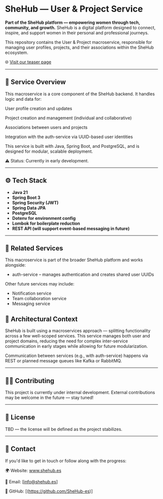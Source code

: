 # SheHub — User & Project Service

**Part of the SheHub platform — empowering women through tech, community, and growth.**
SheHub is a digital platform designed to connect, inspire, and support women in their personal and professional journeys.

This repository contains the User & Project macroservice, responsible for managing user profiles, projects, and their associations within the SheHub ecosystem.

🌐 [Visit our teaser page](http://www.shehub.es)

---

## 🧩 Service Overview
This macroservice is a core component of the SheHub backend. It handles logic and data for:

User profile creation and updates

Project creation and management (individual and collaborative)

Associations between users and projects

Integration with the auth-service via UUID-based user identities

This service is built with Java, Spring Boot, and PostgreSQL, and is designed for modular, scalable deployment.

⚠️ Status: Currently in early development.

---

## ⚙️ Tech Stack

- **Java 21**
- **Spring Boot 3**
- **Spring Security (JWT)**
- **Spring Data JPA**
- **PostgreSQL**
- **Dotenv for environment config**
- **Lombok for boilerplate reduction**
- **REST API (will support event-based messaging in future)**

---

## 🔗 Related Services

This macroservice is part of the broader SheHub platform and works alongside:
- auth-service – manages authentication and creates shared user UUIDs

Other future services may include:
- Notification service
- Team collaboration service
- Messaging service

## 🧱 Architectural Context
SheHub is built using a macroservices approach — splitting functionality across a few well-scoped services. This service manages both user and project domains, reducing the need for complex inter-service communication in early stages while allowing for future modularization.

Communication between services (e.g., with auth-service) happens via REST or planned message queues like Kafka or RabbitMQ.

---

## 🧑‍💻 Contributing
This project is currently under internal development. External contributions may be welcome in the future — stay tuned!

---

## 📄 License
TBD — the license will be defined as the project stabilizes.

---

## 💌 Contact
If you'd like to get in touch or follow along with the progress:

🌍 Website: www.shehub.es

📧 Email: [info@shehub.es]

🐙 GitHub: [(https://github.com/SheHub-es)] 


